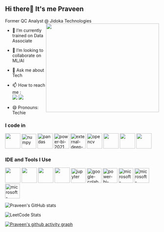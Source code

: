 ## Hi there👋 It's me Praveen

Former QC Analyst @ Jidoka Technologies
<img align="right" width="370" height="290" src="https://i.pinimg.com/originals/47/f0/34/47f0342cec72b800463bf003eac1257e.gif">                                        
- 🌱 I’m currently trained on Data Associate
- 👯 I’m looking to collaborate on ML/AI
- 💬 Ask me about Tech
- 📫 How to reach me :
<br /> [<img src="https://img.shields.io/badge/Twitter-1DA1F2?style=for-the-badge&logo=twitter&logoColor=white" />](https://x.com/Praveen_Raja_P) [<img src="https://img.shields.io/badge/LinkedIn-0077B5?style=for-the-badge&logo=linkedin&logoColor=white" />](https://www.linkedin.com/in/praveen-raja-p-641a18207/)

- 😄 Pronouns: Techie

### I code in
<img height="50" width="50" src="https://img.icons8.com/color/48/000000/python.png" /> <img width="48" height="48" src="https://img.icons8.com/color/48/numpy.png" alt="numpy"/> <img width="50" height="50" src="https://img.icons8.com/color/48/pandas.png" alt="pandas"/> <img width="50" height="50" src="https://img.icons8.com/color/48/power-bi-2021.png" alt="power-bi-2021"/> <img width="50" height="50" src="https://img.icons8.com/external-becris-flat-becris/64/external-deep-learning-artificial-intelligence-becris-flat-becris.png" alt="external-deep-learning-artificial-intelligence-becris-flat-becris"/> <img width="50" height="50" src="https://img.icons8.com/color/48/opencv.png" alt="opencv"/> <img height="50" width="50" src="https://img.icons8.com/color/48/000000/tensorflow.png"/> <img height="50" width="50" src="https://img.icons8.com/color/48/000000/mysql-logo.png"/> <img height="50" width="50" src="https://img.icons8.com/color/48/000000/mongodb.png"/> 

### IDE and Tools I Use
<img height="50" width="50" src="https://img.icons8.com/color/48/000000/visual-studio-code-2019.png"/> <img height="50" width="50" src="https://img.icons8.com/color/48/000000/pycharm.png"/> <img height="50" width="50" src="https://img.icons8.com/color/50/000000/git.png"/> <img height="50" width="50" src="https://img.icons8.com/dusk/64/000000/anaconda.png"/> <img width="48" height="48" src="https://img.icons8.com/fluency/48/jupyter.png" alt="jupyter"/> <img width="48" height="48" src="https://img.icons8.com/color/48/google-colab.png" alt="google-colab"/> <img width="48" height="48" src="https://img.icons8.com/color/48/power-bi-2021.png" alt="power-bi-2021"/> <img width="48" height="48" src="https://img.icons8.com/color/48/microsoft-excel-2019--v1.png" alt="microsoft-excel-2019--v1"/> <img width="48" height="48" src="https://img.icons8.com/color/48/microsoft-word-2019--v2.png" alt="microsoft-word-2019--v2"/> <img width="48" height="48" src="https://img.icons8.com/color/48/microsoft-powerpoint-2019--v1.png" alt="microsoft-powerpoint-2019--v1"/>

![Praveen's GitHub stats](https://github-readme-stats.vercel.app/api?username=Praveenrpw&theme=dark&show_icons=true&&hide=issues,contribs)

![LeetCode Stats](https://leetcard.jacoblin.cool/Praveen_Raja_0_1?theme=dark&font=Marcellus&ext=contest)

[![Praveen's github activity graph](https://github-readme-activity-graph.vercel.app/graph?username=Praveenrpw&bg_color=050505&color=ffffff&line=9c15e5&point=faf4f4&area=true&hide_border=true)](https://github.com/ashutosh00710/github-readme-activity-graph)
